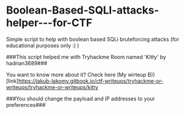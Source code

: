 # Boolean-Based-SQLI-attacks-helper---for-CTF
Simple script to help with boolean based SQLi bruteforcing attacks (for educational purposes only :) )


###This script helped me with Tryhackme Room named 'Kitty' by hadrian3689###

You want to know more about it?
Check here (My wirteup B)) [link]https://jakub-lakomy.gitbook.io/ctf-writeups/tryhackme-or-writeups/tryhackme-or-writeups/kitty

###You should change the payload and IP addresses to your preferences###
